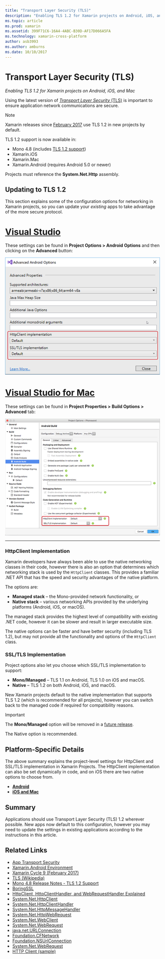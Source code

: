 ```yaml
---
title: "Transport Layer Security (TLS)"
description: "Enabling TLS 1.2 for Xamarin projects on Android, iOS, and Mac"
ms.topic: article
ms.prod: xamarin
ms.assetid: 399F71C6-16A4-4ABC-B30D-AF17D066A5FA
ms.technology: xamarin-cross-platform
author: asb3993
ms.author: amburns
ms.date: 10/10/2017
---
```


# Transport Layer Security (TLS)

_Enabling TLS 1.2 for Xamarin projects on Android, iOS, and Mac_

Using the latest version of [_Transport Layer Security_ (TLS)](https://en.wikipedia.org/wiki/Transport_Layer_Security)
is important to ensure application network communications are secure.

> [!NOTE]
> Xamarin releases since [February 2017](https://releases.xamarin.com/stable-release-cycle-9/) use TLS 1.2 in new projects by default.

TLS 1.2 support is now available in:

* Mono 4.8 (includes [TLS 1.2 support](http://www.mono-project.com/docs/about-mono/releases/4.8.0/#tls-12-support))
* Xamarin.iOS
* Xamarin.Mac
* Xamarin.Android (requires Android 5.0 or newer)

Projects must reference the **System.Net.Http** assembly. 

## Updating to TLS 1.2

This section explains some of the configuration options for networking
in Xamarin projects, so you can update your _existing_ apps to take advantage
of the more secure protocol.


# [Visual Studio](#tab/vswin)

These settings can be found in **Project Options > Android Options** and then clicking on the **Advanced** button: 

[![Configure HttpClient and TLS in Visual Studio](transport-layer-security-images/properties-vs-sml.png)](transport-layer-security-images/properties-vs.png#lightbox)

# [Visual Studio for Mac](#tab/vsmac)
These settings can be found in **Project Properties > Build Options > Advanced** tab:

[![Configure HttpClient and TLS in Xamarin Studio and Visual Studio for Mac](transport-layer-security-images/properties-xs-sml.png)](transport-layer-security-images/properties-xs.png#lightbox)

-----


### HttpClient Implementation

Xamarin developers have always been able to use the native networking classes
in their code, however there is also an option that determines which networking
stack is used by the `HttpClient` classes. This provides a familiar .NET API
that has the speed and security advantages of the native platform.

The options are:

- **Managed stack** – the Mono-provided network functionality, or
- **Native stack** – various networking APIs provided by the underlying
  platforms (Android, iOS, or macOS).

The managed stack provides the highest level of compatibility with existing
.NET code, however it can be slower and result in larger executable size.

The native options can be faster and have better security (including TLS 1.2),
but may not provide all the functionality and options of the `HttpClient` class.


### SSL/TLS Implementation

Project options also let you choose which SSL/TLS implementation to support:

- **Mono/Managed** – TLS 1.1 on Android, TLS 1.0 on iOS and macOS.
- **Native** – TLS 1.2 on both Android, iOS, and macOS.

New Xamarin projects default to the native implementation that
supports TLS 1.2 (which is recommended for all projects),
however you can switch back to the managed code if required for compatibility reasons.

> [!IMPORTANT]
> The **Mono/Managed** option will be removed in a [future release](https://developer.xamarin.com/releases/ios/xamarin.ios_10/xamarin.ios_10.8/).
>
> The Native option is recommended.

## Platform-Specific Details

The above summary explains the project-level settings for HttpClient
and SSL/TLS implementation in Xamarin Projects. The HttpClient implementation
can also be set dynamically in code, and on iOS there are two
native options to choose from.

- [**Android**](~/android/app-fundamentals/http-stack.md)
- [**iOS and Mac**](~/cross-platform/macios/http-stack.md)


## Summary

Applications should use Transport Layer Security (TLS) 1.2 wherever possible.
New apps now default to this configuration, however you may need to update
the settings in existing applications according to the instructions
in this article.

## Related Links

- [App Transport Security](~/ios/app-fundamentals/ats.md)
- [Xamarin.Android Environment](~/android/deploy-test/environment.md)
- [Xamarin Cycle 9 (February 2017)](https://releases.xamarin.com/stable-release-cycle-9/)
- [TLS (Wikipedia)](https://en.wikipedia.org/wiki/Transport_Layer_Security)
- [Mono 4.8 Release Notes - TLS 1.2 Support](http://www.mono-project.com/docs/about-monohttps://developer.xamarin.com/releases/4.8.0/#tls-12-support)
- [BoringSSL](https://boringssl.googlesource.com/boringssl/)
- [HttpClient, HttpClientHandler, and WebRequestHandler Explained](https://blogs.msdn.microsoft.com/henrikn/2012/08/07/httpclient-httpclienthandler-and-webrequesthandler-explained/)
- [System.Net.HttpClient](https://msdn.microsoft.com/en-us/library/system.net.http.httpclient(v=vs.118).aspx)
- [System.Net.HttpClientHandler](https://msdn.microsoft.com/en-us/library/system.net.http.httpclienthandler(v=vs.118).aspx)
- [System.Net.HttpMessageHandler](https://msdn.microsoft.com/en-us/library/system.net.http.httpmessagehandler(v=vs.118).aspx)
- [System.Net.HttpWebRequest](https://msdn.microsoft.com/en-us/library/system.net.httpwebrequest(v=vs.110).aspx)
- [System.Net.WebClient](https://msdn.microsoft.com/en-us/library/system.net.webclient(v=vs.110).aspx)
- [System.Net.WebRequest](https://msdn.microsoft.com/en-us/library/system.net.webrequest(v=vs.110).aspx)
- [java.net.URLConnection](http://developer.android.com/reference/java/net/URLConnection.html)
- [Foundation.CFNetwork](https://developer.xamarin.com/api/type/CoreFoundation.CFNetwork/)
- [Foundation.NSUrlConnection](https://developer.xamarin.com/api/type/Foundation.NSUrlConnection/)
- [System.Net.WebRequest](https://msdn.microsoft.com/en-us/library/system.net.webrequest(v=vs.110).aspx)
- [HTTP Client (sample)](https://developer.xamarin.com/samples/monotouch/HttpClient/)
